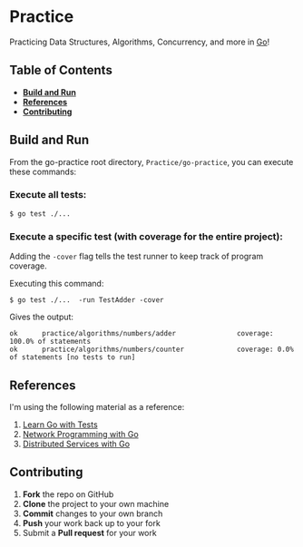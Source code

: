 # Practice

Practicing Data Structures, Algorithms, Concurrency, and more in [Go](https://go.dev/)!

## Table of Contents

- **[Build and Run](#build-and-run)**<br>
- **[References](#references)**<br>
- **[Contributing](#contributing)**<br>

## Build and Run

From the go-practice root directory, `Practice/go-practice`, you can execute these commands:

### Execute all tests:

```
$ go test ./...
```

### Execute a specific test (with coverage for the entire project):

Adding the `-cover` flag tells the test runner to keep track of program coverage.

Executing this command:

```
$ go test ./...  -run TestAdder -cover
```

Gives the output:

```
ok      practice/algorithms/numbers/adder               coverage: 100.0% of statements
ok      practice/algorithms/numbers/counter             coverage: 0.0% of statements [no tests to run]
```

## References

I'm using the following material as a reference:

1. [Learn Go with Tests](https://quii.gitbook.io/learn-go-with-tests/)
2. [Network Programming with Go](https://nostarch.com/networkprogrammingwithgo)
3. [Distributed Services with Go](https://pragprog.com/titles/tjgo/distributed-services-with-go/)

## Contributing

1. **Fork** the repo on GitHub
2. **Clone** the project to your own machine
3. **Commit** changes to your own branch
4. **Push** your work back up to your fork
5. Submit a **Pull request** for your work